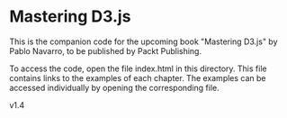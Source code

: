 Mastering D3.js
===============

This is the companion code for the upcoming book "Mastering D3.js" by Pablo Navarro, to be published by Packt Publishing.

To access the code, open the file index.html in this directory. This file contains links to the examples of each chapter. The examples can be accessed individually by opening the corresponding file.

v1.4